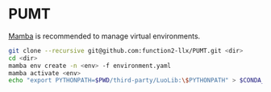 # PUMT

[Mamba](https://mamba.readthedocs.io) is recommended to manage virtual environments. 

```zsh
git clone --recursive git@github.com:function2-llx/PUMT.git <dir>
cd <dir>
mamba env create -n <env> -f environment.yaml
mamba activate <env>
echo "export PYTHONPATH=$PWD/third-party/LuoLib:\$PYTHONPATH" > $CONDA_PREFIX/etc/conda/activate.d/env_vars.sh
```
